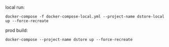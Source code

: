 local run: 
```Shell
docker-compose -f docker-compose-local.yml --project-name dstore-local up --force-recreate
```

prod build: 
```
docker-compose --project-name dstore up --force-recreate
```
